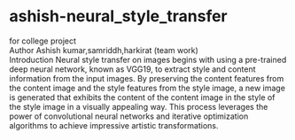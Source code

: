 # ashish-neural_style_transfer
for college project 
<br>
Author Ashish kumar,samriddh,harkirat (team work)
<br>
Introduction
Neural style transfer on images begins with using a pre-trained deep neural network, known as VGG19, to extract style and content information from the input images. By preserving the content features from the content image and the style features from the style image, a new image is generated that exhibits the content of the content image in the style of the style image in a visually appealing way. This process leverages the power of convolutional neural networks and iterative optimization algorithms to achieve impressive artistic transformations.
